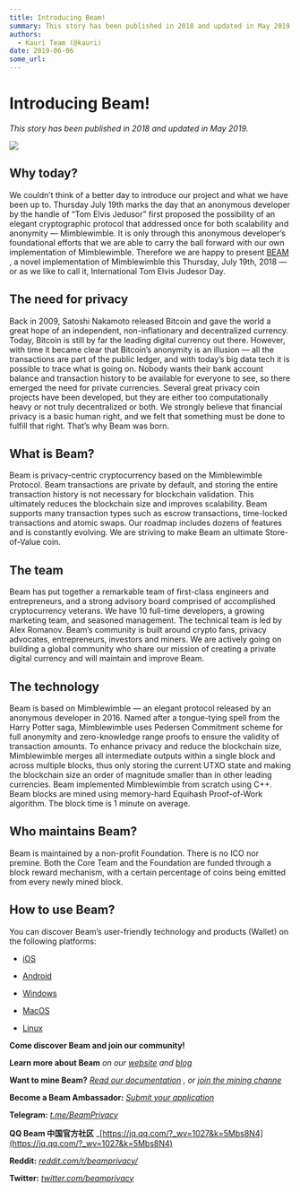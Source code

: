 ```yaml
---
title: Introducing Beam!
summary: This story has been published in 2018 and updated in May 2019. Why today? We couldn’t think of a better day to introduce our project and what we have been up to. Thursday July 19th marks the day that an anonymous developer by the handle of “Tom Elvis Jedusor” first proposed the possibility of an elegant cryptographic protocol that addressed once for both scalability and anonymity — Mimblewimble. It is only through this anonymous developer’s foundational efforts that we are able to carry the ball
authors:
  - Kauri Team (@kauri)
date: 2019-06-06
some_url: 
---
```


# Introducing Beam!

 
_This story has been published in 2018 and updated in May 2019._
 

![](https://api.kauri.io:443/ipfs/QmYzYze3SCE5W2ptuoTqAJNf5mn6zatyLXsNbHidoq1iQE)


## Why today?
We couldn’t think of a better day to introduce our project and what we have been up to. Thursday July 19th marks the day that an anonymous developer by the handle of “Tom Elvis Jedusor” first proposed the possibility of an elegant cryptographic protocol that addressed once for both scalability and anonymity — Mimblewimble. It is only through this anonymous developer’s foundational efforts that we are able to carry the ball forward with our own implementation of Mimblewimble. Therefore we are happy to present 
[BEAM](https://www.beam.mw)
 , a novel implementation of Mimblewimble this Thursday, July 19th, 2018 — or as we like to call it, International Tom Elvis Judesor Day.

## The need for privacy
Back in 2009, Satoshi Nakamoto released Bitcoin and gave the world a great hope of an independent, non-inflationary and decentralized currency. Today, Bitcoin is still by far the leading digital currency out there. However, with time it became clear that Bitcoin’s anonymity is an illusion — all the transactions are part of the public ledger, and with today’s big data tech it is possible to trace what is going on. Nobody wants their bank account balance and transaction history to be available for everyone to see, so there emerged the need for private currencies.
Several great privacy coin projects have been developed, but they are either too computationally heavy or not truly decentralized or both. We strongly believe that financial privacy is a basic human right, and we felt that something must be done to fulfill that right. That’s why Beam was born.

## What is Beam?
Beam is privacy-centric cryptocurrency based on the Mimblewimble Protocol. Beam transactions are private by default, and storing the entire transaction history is not necessary for blockchain validation. This ultimately reduces the blockchain size and improves scalability. Beam supports many transaction types such as escrow transactions, time-locked transactions and atomic swaps. Our roadmap includes dozens of features and is constantly evolving. We are striving to make Beam an ultimate Store-of-Value coin.

## The team
Beam has put together a remarkable team of first-class engineers and entrepreneurs, and a strong advisory board comprised of accomplished cryptocurrency veterans. We have 10 full-time developers, a growing marketing team, and seasoned management. The technical team is led by Alex Romanov. Beam’s community is built around crypto fans, privacy advocates, entrepreneurs, investors and miners. We are actively going on building a global community who share our mission of creating a private digital currency and will maintain and improve Beam.

## The technology
Beam is based on Mimblewimble — an elegant protocol released by an anonymous developer in 2016. Named after a tongue-tying spell from the Harry Potter saga, Mimblewimble uses Pedersen Commitment scheme for full anonymity and zero-knowledge range proofs to ensure the validity of transaction amounts.
To enhance privacy and reduce the blockchain size, Mimblewimble merges all intermediate outputs within a single block and across multiple blocks, thus only storing the current UTXO state and making the blockchain size an order of magnitude smaller than in other leading currencies.
Beam implemented Mimblewimble from scratch using C++.
Beam blocks are mined using memory-hard Equihash Proof-of-Work algorithm. The block time is 1 minute on average.

## Who maintains Beam?
Beam is maintained by a non-profit Foundation. There is no ICO nor premine. Both the Core Team and the Foundation are funded through a block reward mechanism, with a certain percentage of coins being emitted from every newly mined block.

## How to use Beam?
You can discover Beam’s user-friendly technology and products (Wallet) on the following platforms:



 *  [iOS](https://itunes.apple.com/us/app/beam-privacy-wallet/id1459842353) 

 *  [Android](https://play.google.com/store/apps/details?id=com.mw.beam.beamwallet.mainnet) 

 *  [Windows](https://builds.beam.mw/mainnet/2019.05.27/Release/win/signed/Beam-Wallet-2.1.4915.exe) 

 *  [MacOS](https://builds.beam.mw/mainnet/2019.05.27/Release/mac/Beam-Wallet-2.1.4915.dmg) 

 *  [Linux](https://builds.beam.mw/mainnet/2019.05.27/Release/linux/Beam-Wallet-2.1.4915.deb) 
 
**Come discover Beam and join our community!**
 
 
**Learn more about Beam** _on our [website](https://www.beam.mw) and [blog](https://medium.com/beam-mw)_
 
 
**Want to mine Beam?** _[Read our documentation](https://documentation.beam.mw/en/latest/rtd_pages/user_mining_beam.html) , or [join the mining channe](https://discord.gg/NnNhQX9)_ 
 
**Become a Beam Ambassador:** _[Submit your application](https://www.beam.mw/ambassadors)_
 
 
**Telegram:** _[t.me/BeamPrivacy](https://t.me/BeamPrivacy)_
 
 
**QQ Beam 中国官方社区** _[https://jq.qq.com/?_wv=1027&k=5Mbs8N4](https://jq.qq.com/?_wv=1027&k=5Mbs8N4)
 
 
**Reddit:** _[reddit.com/r/beamprivacy/](https://www.reddit.com/r/beamprivacy/)_
 
 
**Twitter:** _[twitter.com/beamprivacy](https://twitter.com/beamprivacy)_
 
